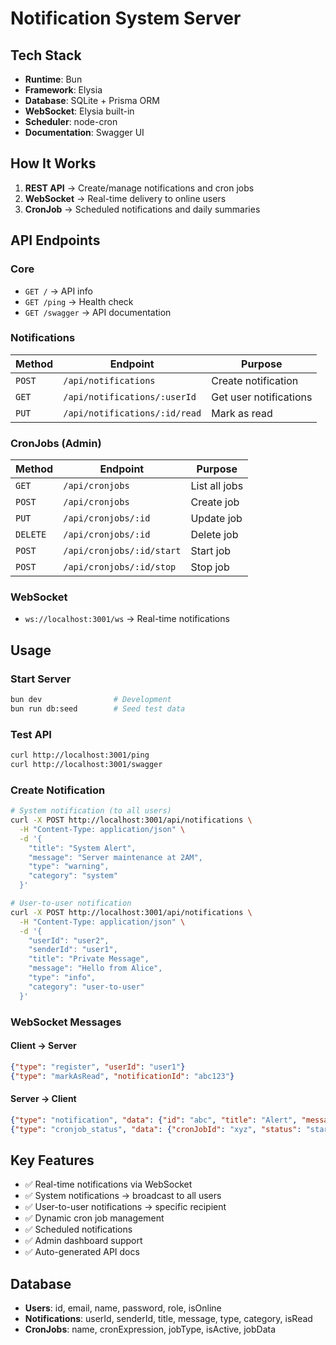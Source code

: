 # Notification System Server

## Tech Stack
- **Runtime**: Bun
- **Framework**: Elysia
- **Database**: SQLite + Prisma ORM
- **WebSocket**: Elysia built-in
- **Scheduler**: node-cron
- **Documentation**: Swagger UI

## How It Works
1. **REST API** → Create/manage notifications and cron jobs
2. **WebSocket** → Real-time delivery to online users
3. **CronJob** → Scheduled notifications and daily summaries

## API Endpoints

### Core
- `GET /` → API info
- `GET /ping` → Health check
- `GET /swagger` → API documentation

### Notifications
| Method | Endpoint | Purpose |
|--------|----------|---------|
| `POST` | `/api/notifications` | Create notification |
| `GET` | `/api/notifications/:userId` | Get user notifications |
| `PUT` | `/api/notifications/:id/read` | Mark as read |

### CronJobs (Admin)
| Method | Endpoint | Purpose |
|--------|----------|---------|
| `GET` | `/api/cronjobs` | List all jobs |
| `POST` | `/api/cronjobs` | Create job |
| `PUT` | `/api/cronjobs/:id` | Update job |
| `DELETE` | `/api/cronjobs/:id` | Delete job |
| `POST` | `/api/cronjobs/:id/start` | Start job |
| `POST` | `/api/cronjobs/:id/stop` | Stop job |

### WebSocket
- `ws://localhost:3001/ws` → Real-time notifications

## Usage

### Start Server
```bash
bun dev                # Development
bun run db:seed        # Seed test data
```

### Test API
```bash
curl http://localhost:3001/ping
curl http://localhost:3001/swagger
```

### Create Notification
```bash
# System notification (to all users)
curl -X POST http://localhost:3001/api/notifications \
  -H "Content-Type: application/json" \
  -d '{
    "title": "System Alert",
    "message": "Server maintenance at 2AM",
    "type": "warning",
    "category": "system"
  }'

# User-to-user notification
curl -X POST http://localhost:3001/api/notifications \
  -H "Content-Type: application/json" \
  -d '{
    "userId": "user2",
    "senderId": "user1",
    "title": "Private Message",
    "message": "Hello from Alice",
    "type": "info",
    "category": "user-to-user"
  }'
```

### WebSocket Messages

#### Client → Server
```json
{"type": "register", "userId": "user1"}
{"type": "markAsRead", "notificationId": "abc123"}
```

#### Server → Client
```json
{"type": "notification", "data": {"id": "abc", "title": "Alert", "message": "...", "type": "info"}}
{"type": "cronjob_status", "data": {"cronJobId": "xyz", "status": "started", "message": "Job started"}}
```

## Key Features
- ✅ Real-time notifications via WebSocket
- ✅ System notifications → broadcast to all users
- ✅ User-to-user notifications → specific recipient
- ✅ Dynamic cron job management
- ✅ Scheduled notifications
- ✅ Admin dashboard support
- ✅ Auto-generated API docs

## Database
- **Users**: id, email, name, password, role, isOnline
- **Notifications**: userId, senderId, title, message, type, category, isRead
- **CronJobs**: name, cronExpression, jobType, isActive, jobData